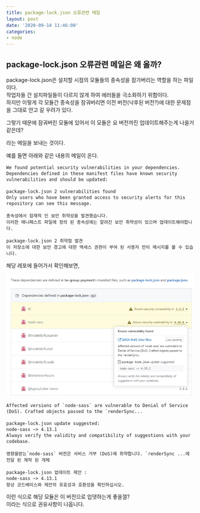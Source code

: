 ```yaml
---
title: package-lock.json 오류관련 메일
layout: post
date: '2020-09-14 11:46:00'
categories:
- node
---
```


## package-lock.json 오류관련 메일은 왜 올까?

package-lock.json은 설치할 시점의 모듈들의 종속성을 잠가버리는 역할을 하는 파일이다.  
작업자들 간 설치파일들이 다르지 않게 하여 에러들을 극소화하기 위함이다.  
하지만 이렇게 각 모듈간 종속성을 잠궈버리면 이전 버전(낙후된 버전?)에 대한 문제점을 그대로 안고 갈 우려가 있다.
  
그렇기 때문에 잠궈버린 모듈에 있어서 이 모듈은 요 버전까진 업데이트해주는게 나을거 같은데?

라는 메일을 보내는 것이다.

예를 들면 아래와 같은 내용의 메일이 온다.

```text
We found potential security vulnerabilities in your dependencies.
Dependencies defined in these manifest files have known security vulnerabilities and should be updated:

package-lock.json 2 vulnerabilities found
Only users who have been granted access to security alerts for this repository can see this message.

종속성에서 잠재적 인 보안 취약성을 발견했습니다.
이러한 매니페스트 파일에 정의 된 종속성에는 알려진 보안 취약성이 있으며 업데이트해야합니다.

package-lock.json 2 취약점 발견
이 저장소에 대한 보안 경고에 대한 액세스 권한이 부여 된 사용자 만이 메시지를 볼 수 있습니다.
```

해당 레포에 들어가서 확인해보면,

![](/static/img/node/image04.jpg)

```text
Affected versions of `node-sass` are vulnerable to Denial of Service (DoS). Crafted objects passed to the `renderSync...

package-lock.json update suggested:
node-sass ~> 4.13.1
Always verify the validity and compatibility of suggestions with your codebase.

영향을받는`node-sass` 버전은 서비스 거부 (DoS)에 취약합니다. `renderSync ...에 전달 된 제작 된 개체

package-lock.json 업데이트 제안 :
node-sass ~> 4.13.1
항상 코드베이스와 제안의 유효성과 호환성을 확인하십시오.
```

이런 식으로 해당 모듈은 이 버전으로 업뎃하는게 좋을껄?  
이라는 식으로 권유사항이 나옵니다.